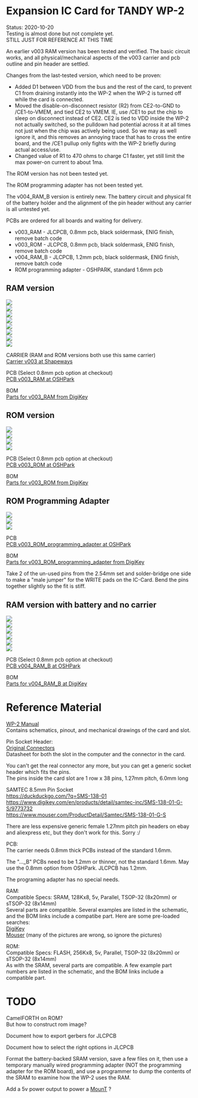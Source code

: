 # Expansion IC Card for TANDY WP-2

Status: 2020-10-20  
Testing is almost done but not complete yet.  
STILL JUST FOR REFERENCE AT THIS TIME  

An earlier v003 RAM version has been tested and verified. The basic circuit works, and all physical/mechanical aspects of the v003 carrier and pcb outline and pin header are settled.
 
Changes from the last-tested version, which need to be proven:  
* Added D1 between VDD from the bus and the rest of the card, to prevent C1 from draining instantly into the WP-2 when the WP-2 is turned off while the card is connected.  
* Moved the disable-on-disconnect resistor (R2) from CE2-to-GND to /CE1-to-VMEM, and tied CE2 to VMEM. IE, use /CE1 to put the chip to sleep on disconnect instead of CE2. CE2 is tied to VDD inside the WP-2 not actually switched, so the pulldown had potential across it at all times not just when the chip was actively being used. So we may as well ignore it, and this removes an annoying trace that has to cross the entire board, and the /CE1 pullup only fights with the WP-2 briefly during actual access/use.  
* Changed value of R1 to 470 ohms to charge C1 faster, yet still limit the max power-on current to about 1ma.  

The ROM version has not been tested yet.  

The ROM programming adapter has not been tested yet.  

The v004_RAM_B version is entirely new. The battery circuit and physical fit of the battery holder and the alignment of the pin header without any carrier is all untested yet.  

PCBs are ordered for all boards and waiting for delivery.  
* v003_RAM - JLCPCB, 0.8mm pcb, black soldermask, ENIG finish, remove batch code  
* v003_ROM - JLCPCB, 0.8mm pcb, black soldermask, ENIG finish, remove batch code  
* v004_RAM_B - JLCPCB, 1.2mm pcb, black soldermask, ENIG finish, remove batch code  
* ROM programming adapter - OSHPARK, standard 1.6mm pcb  

## RAM version
![](WP-2_IC_Card_v003_RAM_1.jpg)  
![](WP-2_IC_Card_v003_RAM_2.jpg)  
![](WP-2_IC_Card_v003_RAM_3.jpg)  
![](WP-2_IC_Card_v003_Carrier.jpg)  
![](WP-2_IC_Card_v003_RAM_4.jpg)  
![](WP-2_IC_Card_v003_RAM_5.jpg)  
![](WP-2_IC_Card_v003_RAM_6.jpg)  
![](PCB/WP-2_IC_Card_v003_RAM.svg)  

CARRIER  (RAM and ROM versions both use this same carrier)  
[Carrier v003 at Shapeways](https://shpws.me/Si2L)  

PCB (Select 0.8mm pcb option at checkout)  
[PCB v003_RAM at OSHPark](https://oshpark.com/shared_projects/7H6gMMx5)  

BOM  
[Parts for v003_RAM from DigiKey](https://www.digikey.com/short/zn95q5)


## ROM version
![](WP-2_IC_Card_v003_ROM_1.jpg)  
![](WP-2_IC_Card_v003_ROM_2.jpg)  
![](WP-2_IC_Card_v003_ROM_3.jpg)  
![](PCB/WP-2_IC_Card_v003_ROM.svg)  

PCB (Select 0.8mm pcb option at checkout)  
[PCB v003_ROM at OSHPark](https://oshpark.com/shared_projects/rLP4ZOHt)  

BOM  
[Parts for v003_ROM from DigiKey](https://www.digikey.com/short/zn95jj)


## ROM Programming Adapter
![](WP-2_IC_Card_v003_ROM_programming_adapter_1.jpg)  
![](WP-2_IC_Card_v003_ROM_programming_adapter_2.jpg)  
![](PCB/WP-2_IC_Card_v003_ROM_programming_adapter.svg)  

PCB    
[PCB v003_ROM_programming_adapter at OSHPark](https://oshpark.com/shared_projects/1beGiPHL)  

BOM  
[Parts for v003_ROM_programming_adapter from DigiKey](https://www.digikey.com/short/zn9rqn)

Take 2 of the un-used pins from the 2.54mm set and solder-bridge one side to make a "male jumper" for the WRITE pads on the IC-Card. Bend the pins together slightly so the fit is stiff.


## RAM version with battery and no carrier
![](WP-2_IC_Card_v004_RAM_B_1.jpg)  
![](WP-2_IC_Card_v004_RAM_B_2.jpg)  
![](WP-2_IC_Card_v004_RAM_B_3.jpg)  
![](WP-2_IC_Card_v004_RAM_B_4.jpg)  
![](WP-2_IC_Card_v004_RAM_B_5.jpg)  
![](PCB/WP-2_IC_Card_v004_RAM_B.svg)  

PCB (Select 0.8mm pcb option at checkout)  
[PCB v004_RAM_B at OSHPark](https://oshpark.com/shared_projects/jiwlXMji)  

BOM  
[Parts for v004_RAM_B at DigiKey](https://www.digikey.com/short/zn0wrr)

# Reference Material
[WP-2 Manual](https://archive.org/search.php?query=Tandy%20WP-2)  
Contains schematics, pinout, and mechanical drawings of the card and slot.

Pin Socket Header:  
[Original Connectors](ref/JC20-B38S-F1.pdf)  
Datasheet for both the slot in the computer and the connector in the card.  

You can't get the real connector any more, but you can get a generic socket header which fits the pins.  
The pins inside the card slot are 1 row x 38 pins, 1.27mm pitch, 6.0mm long

SAMTEC 8.5mm Pin Socket  
<https://duckduckgo.com/?q=SMS-138-01>  
<https://www.digikey.com/en/products/detail/samtec-inc/SMS-138-01-G-S/9773732>  
<https://www.mouser.com/ProductDetail/Samtec/SMS-138-01-G-S>  

There are less expensive generic female 1.27mm pitch pin headers on ebay and aliexpress etc, but they don't work for this. Sorry :/

PCB:  
The carrier needs 0.8mm thick PCBs instead of the standard 1.6mm.

The "..._B" PCBs need to be 1.2mm or thinner, not the standard 1.6mm. May use the 0.8mm option from OSHPark. JLCPCB has 1.2mm.  

The programing adapter has no special needs.  

RAM:  
Compatible Specs: SRAM, 128Kx8, 5v, Parallel, TSOP-32 (8x20mm) or sTSOP-32 (8x14mm)  
Several parts are compatible. Several examples are listed in the schematic, and the BOM links include a compatibe part.  Here are some pre-loaded searches:  
[DigiKey](https://www.digikey.com/short/zw38nv)  
[Mouser](https://mou.sr/2GcUWHl) (many of the pictures are wrong, so ignore the pictures)  

ROM:  
Compatible Specs: FLASH, 256Kx8, 5v, Parallel, TSOP-32 (8x20mm) or sTSOP-32 (8x14mm)  
As with the SRAM, several parts are compatible. A few example part numbers are listed in the schematic, and the BOM links include a compatible part.  

# TODO
CamelFORTH on ROM?  
But how to construct rom image?  

Document how to export gerbers for JLCPCB  

Document how to select the right options in JLCPCB  

Format the battery-backed SRAM version, save a few files on it, then use a temporary manually wired programming adapter (NOT the programming adapter for the ROM board), and use a programmer to dump the contents of the SRAM to examine how the WP-2 uses the RAM.  

Add a 5v power output to power a [MounT](https://github.com/bkw777/MounT) ?
